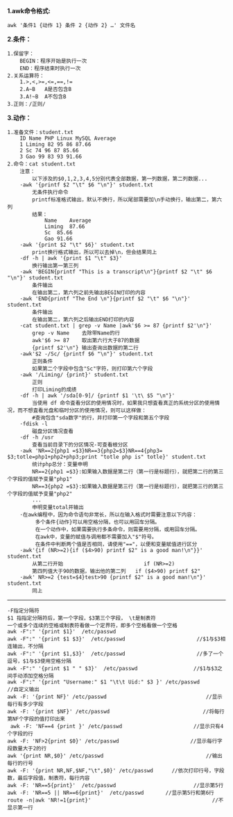 
**1.awk命令格式:**

    awk '条件1 {动作 1} 条件 2 {动作 2} …' 文件名
    
**2.条件：**

    1.保留字：
        BEGIN：程序开始是执行一次
        END：程序结束时执行一次
    2.关系运算符：
        1.>,<,>=,<=,==,!=
        2.A~B   A是否包含B   
        3.A!~B  A不包含B 
    3.正则：/正则/    

**3.动作：**

    1.准备文件：student.txt
        ID Name PHP Linux MySQL Average
        1 Liming 82 95 86 87.66
        2 Sc 74 96 87 85.66
        3 Gao 99 83 93 91.66
    2.命令：cat student.txt
        注意：
            以下涉及的$0,1,2,3,4,5分别代表全部数据，第一列数据，第二列数据...
        ·awk '{printf $2 "\t" $6 "\n"}' student.txt
            无条件执行命令
            printf标准格式输出，默认不换行，所以尾部需要加\n手动换行，输出第二，第六列
            结果：
                Name	Average
                Liming	87.66
                Sc	85.66
                Gao	91.66
        ·awk '{print $2 "\t" $6}' student.txt
            print换行格式输出，所以可以去掉\n，但会结果同上
        ·df -h | awk '{print $1 "\t" $3}'
            换行输出第一第三列
        ·awk 'BEGIN{printf "This is a transcript\n"}{printf $2 "\t" $6 "\n"}' student.txt
            条件输出
            在输出第二，第六列之前先输出BEGIN打印的内容
        ·awk 'END{printf "The End \n"}{printf $2 "\t" $6 "\n"}' student.txt
            条件输出
            在输出第二，第六列之后输出END打印的内容
        ·cat student.txt | grep -v Name |awk'$6 >= 87 {printf $2'\n"}'
            grep -v Name    去除带Name的行
            awk'$6 >= 87    取出第六行大于87的数据
            {printf $2'\n"} 输出查询出数据的第二行
        ·awk'$2 -/Sc/ {printf $6 "\n"}' student.txt
            正则条件
            如果第二个字段中包含"Sc"字符，则打印第六个字段
        ·awk '/Liming/ {print}' student.txt
            正则
            打印Liming的成绩
        ·df -h | awk '/sda[0-9]/ {printf $1 '\t\ $5 "\n"}'
            当使用 df 命令査看分区的使用情况时，如果我只想査看真正的系统分区的使用情况，而不想査看光盘和临时分区的使用情况，则可以这样做：
            #查询包含"sda数字"的行，并打印第一个字段和第五个字段
        ·fdisk -l
            磁盘分区情况查看
        ·df -h /usr
            查看当前目录下的分区情况-可查看根分区
        ·awk 'NR==2{php1 =$3}NR==3{php2=$3}NR==4{php3= $3;totle=php1+php2+php3;print "totle php is" totle}' student.txt
            统计php总分：变量申明
            NR==2{php1 =$3}:如果输入数据是第二行（第一行是标题行），就把第二行的第三个字段的值赋予变量"php1"
            NR==3{php2 =$3}:如果输入数据是第三行（第一行是标题行），就把第三行的第三个字段的值赋予变量"php2"
            ...
            申明变量total并输出
        ·在awk编程中，因为命令语句非常长，所以在输入格式时需要注意以下内容：
             多个条件{动作}可以用空格分隔，也可以用回车分隔。
             在一个动作中，如果需要执行多条命令，则需要用分隔，或用回车分隔。
             在awk中，变量的赋值与调用都不需要加入"$"符号。
             在条件中判断两个值是否相同，请使用"=="，以便和变量赋值进行区分
        ·awk'{if (NR>=2){if ($4>90) printf $2" is a good man!\n"}}' student.txt
            从第二行开始                          if (NR>=2)
            第四列值大于90的数据，输出他的第二列   if ($4>90) printf $2" 
        ·awk' NR>=2 {test=$4}test>90 {printf $2" is a good man!\n"}' student.txt
            同上
       
****

    -F指定分隔符
    $1 指指定分隔符后，第一个字段，$3第三个字段， \t是制表符
    一个或多个连续的空格或制表符看做一个定界符，即多个空格看做一个空格
    awk -F":" '{print $1}'  /etc/passwd
    awk -F":" '{print $1 $3}'  /etc/passwd                       //$1与$3相连输出，不分隔
    awk -F":" '{print $1,$3}'  /etc/passwd                       //多了一个逗号，$1与$3使用空格分隔
    awk -F":" '{print $1 " " $3}'  /etc/passwd                  //$1与$3之间手动添加空格分隔
    awk -F":" '{print "Username:" $1 "\t\t Uid:" $3 }' /etc/passwd       //自定义输出  
    awk -F: '{print NF}' /etc/passwd                                //显示每行有多少字段
    awk -F: '{print $NF}' /etc/passwd                              //将每行第NF个字段的值打印出来
     awk -F: 'NF==4 {print }' /etc/passwd                       //显示只有4个字段的行
    awk -F: 'NF>2{print $0}' /etc/passwd                       //显示每行字段数量大于2的行
    awk '{print NR,$0}' /etc/passwd                                 //输出每行的行号
    awk -F: '{print NR,NF,$NF,"\t",$0}' /etc/passwd      //依次打印行号，字段数，最后字段值，制表符，每行内容
    awk -F: 'NR==5{print}'  /etc/passwd                         //显示第5行
    awk -F: 'NR==5 || NR==6{print}'  /etc/passwd       //显示第5行和第6行
    route -n|awk 'NR!=1{print}'                                       //不显示第一行
